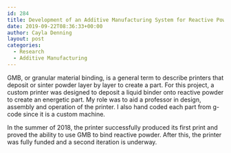 ```yaml
---
id: 284
title: Development of an Additive Manufacturing System for Reactive Power Based Builds (GMB)
date: 2019-09-22T08:36:33+00:00
author: Cayla Denning
layout: post
categories:
  - Research
  - Additive Manufacturing
---
```


GMB, or granular material binding, is a general term to describe printers that deposit or sinter powder layer by layer to create a part. For this project, a custom printer was designed to deposit a liquid binder onto reactive powder to create an energetic part. My role was to aid a professor in design, assembly and operation of the printer. I also hand coded each part from g-code since it is a custom machine. 

In the summer of 2018, the printer successfully produced its first print and proved the ability to use GMB to bind reactive powder.  After this, the printer was fully funded and a second iteration is underway. 


